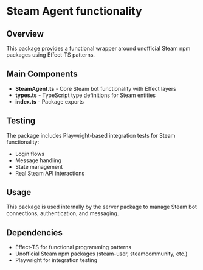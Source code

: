 # Steam Agent functionality


## Overview
This package provides a functional wrapper around unofficial Steam npm packages using Effect-TS patterns.

## Main Components
- **SteamAgent.ts** - Core Steam bot functionality with Effect layers
- **types.ts** - TypeScript type definitions for Steam entities
- **index.ts** - Package exports

## Testing
The package includes Playwright-based integration tests for Steam functionality:
- Login flows
- Message handling
- State management
- Real Steam API interactions

## Usage
This package is used internally by the server package to manage Steam bot connections, authentication, and messaging.

## Dependencies
- Effect-TS for functional programming patterns
- Unofficial Steam npm packages (steam-user, steamcommunity, etc.)
- Playwright for integration testing